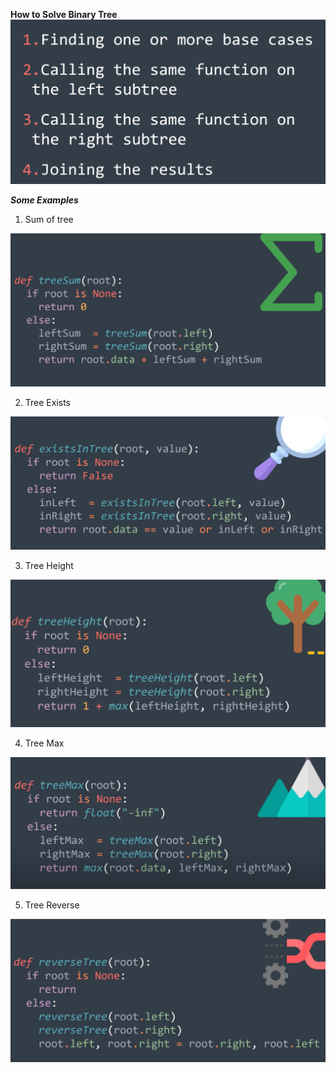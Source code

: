 **How to Solve Binary Tree**
 <img src='Binary Tree Solving.png' />
 
 ***Some Examples***
 
1) Sum of tree
 <img src='Tree SUm.png' />
 
 2) Tree Exists
 <img src='Tree Exists.png' />
 
 3) Tree Height
 <img src='Tree Height.png' />
 
 4) Tree Max
 <img src='Tree Max.png' />
 
 5) Tree Reverse
 <img src='Tree Reverse Tree.png' />
